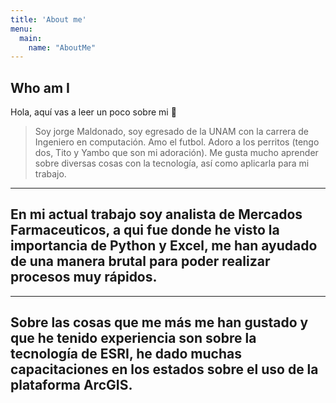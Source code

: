 ```yaml
---
title: 'About me'
menu:
  main:
    name: "AboutMe"
---
```


## Who am I

Hola, aquí vas a leer un poco sobre mi 🤩

> Soy jorge Maldonado, soy egresado de la UNAM con la carrera de Ingeniero en computación.
> Amo el futbol.
> Adoro a los perritos (tengo dos, Tito y Yambo que son mi adoración).
> Me gusta mucho aprender sobre diversas cosas con la tecnología, así como aplicarla para mi trabajo. 
---
En mi actual trabajo soy analista de Mercados Farmaceuticos, a qui fue donde he visto la importancia de Python y Excel, me han ayudado de una manera brutal para  poder realizar procesos muy rápidos.
---
---
Sobre las cosas que me más me han gustado y que he tenido experiencia son sobre la tecnología de ESRI, he dado muchas capacitaciones en los estados sobre el uso de la plataforma ArcGIS.
---

